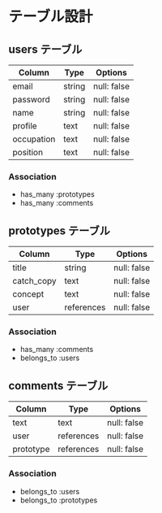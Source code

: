 # テーブル設計

## users テーブル

| Column     | Type   | Options     |
| ---------- | ------ | ----------- |
| email      | string | null: false |
| password   | string | null: false |
| name       | string | null: false |
| profile    | text   | null: false |
| occupation | text   | null: false |
| position   | text   | null: false |

### Association

- has_many :prototypes
- has_many :comments

## prototypes テーブル

| Column       | Type       | Options     |
| ------------ | ---------- | ----------- |
| title        | string     | null: false |
| catch_copy   | text       | null: false |
| concept      | text       | null: false |
| user         | references | null: false |

### Association

- has_many :comments
- belongs_to :users

## comments テーブル

| Column    | Type       | Options     |
| --------- | ---------- | ----------- |
| text      | text       | null: false |
| user      | references | null: false |
| prototype | references | null: false |

### Association

- belongs_to :users
- belongs_to :prototypes